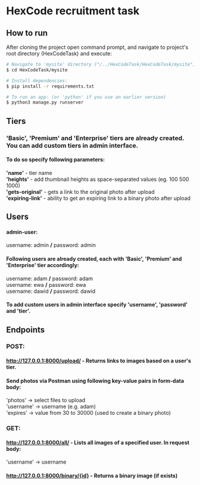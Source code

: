 # HexCode recruitment task

## How to run

After cloning the project open command prompt, and navigate to project's root directory (HexCodeTask) and execute:

```bash
# Navigate to 'mysite' directory ("/../HexCodeTask/HexCodeTask/mysite"):
$ cd HexCodeTask/mysite

# Install dependencies:
$ pip install -r requirements.txt

# To run an app: (or 'python' if you use an earlier version)
$ python3 manage.py runserver 

```

## Tiers
### 'Basic', 'Premium' and 'Enterprise' tiers are already created. You can add custom tiers in admin interface. </br>
#### To do so specify following parameters: </br>
<b>'name'</b> - tier name </br>
<b>'heights'</b> - add thumbnail heights as space-separated values (eg. 100 500 1000) </br>
<b>'gets-original'</b> - gets a link to the original photo after upload </br>
<b>'expiring-link'</b> - ability to get an expiring link to a binary photo after upload </br>

## Users
#### admin-user:
username: admin <b>/</b> password: admin

#### Following users are already created, each with 'Basic', 'Premium' and 'Enterprise' tier accordingly: <br>
username: adam <b>/</b> password: adam </br>
username: ewa <b>/</b> password: ewa </br>
username: dawid <b>/</b> password: dawid </br>

#### To add custom users in admin interface specify 'username', 'password' and 'tier'.  </br>

## Endpoints

### POST:

#### http://127.0.0.1:8000/upload/ - Returns links to images based on a user's tier. 

#### Send photos via Postman using following key-value pairs in form-data body:

'photos' -> select files to upload </br>
'username' -> username (e.g. adam) </br>
'expires' -> value from 30 to 30000 (used to create a binary photo) </br>


### GET:

#### http://127.0.0.1:8000/all/ - Lists all images of a specified user. In request body:

'username' -> username

#### http://127.0.0.1:8000/binary/{id} - Returns a binary image (if exists)









